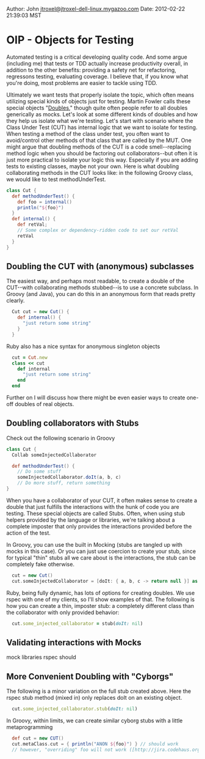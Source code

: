 
Author: John <jtroxel@jtroxel-dell-linux.mygazoo.com>
Date: 2012-02-22 21:39:03 MST

# OIP - Objects for Testing 
Automated testing is a critical developing quality code.  And some argue (including me) that tests or TDD actually increase productivity overall, in addition to the other benefits: providing a safety net for refactoring, regressons testing, evaluating coverage.  I believe that, if you know what you're doing, most problems are easier to tackle using TDD.

Ultimately we want tests that properly isolate the topic, which often means utilizing special kinds of objects just for testing.  Martin Fowler calls these special objects "[Doubles]," though quite often people refer to all doubles generically as mocks.  Let's look at some different kinds of doubles and how they help us isolate what we're testing.
Let's start with scenario where the Class Under Test (CUT) has internal logic that we want to isolate for testing.  When testing a method of the class under test, you often want to avoid/control other methods of that class that are called by the MUT.  One might argue that doubling methods of the CUT is a code smell--replacing method logic when you should be factoring out collaborators--but often it is just more practical to isolate your logic this way.  Especially if you are adding tests to existing classes, maybe not your own.  Here is what doubling collaborating methods in the CUT looks like: in the following Groovy class, we would like to test methodUnderTest.

```groovy
class Cut {
  def methodUnderTest() {
    def foo = internal()
    println("${foo}")
  }
  def internal() {
    def retVal;
    // Some complex or dependency-ridden code to set our retVal
    retVal
  }
}
```

[Doubles]: http://martinfowler.com/articles/mocksArentStubs.html

## Doubling the CUT with (anonymous) subclasses 
The easiest way, and perhaps most readable, to create a double of the CUT--with collaborating methods stubbed--is to use a concrete subclass.  In Groovy (and Java), you can do this in an anonymous form that reads pretty clearly.  

```groovy 
  Cut cut = new Cut() {
    def internal() {
      "just return some string"
    }
  }
``` 

  Ruby also has a nice syntax for anonymous singleton objects
```ruby
  cut = Cut.new
  class << cut
    def internal
      "just return some string"
    end
  end
```
Further on I will discuss how there might be even easier ways to create one-off doubles of real objects.

## Doubling collaborators with Stubs 
Check out the following scenario in Groovy

```groovy
class Cut {
  Collab someInjectedCollaborator

  def methodUnderTest() {
    // Do some stuff
    someInjectedCollaborator.doIt(a, b, c)
    // Do more stuff, return something
}
```

When you have a collaborator of your CUT, it often makes sense to create a double that just fulfills the interactions with the hunk of code you are testing.  These special objects are called Stubs.  Often, when using stub helpers provided by the language or libraries, we're talking about a complete imposter that only provides the interactions provided before the action of the test.

In Groovy, you can use the built in Mocking (stubs are tangled up with mocks in this case).  Or you can just use coercion to create your stub, since for typical "thin" stubs all we care about is the interactions, the stub can be completely fake otherwise.

```groovy
  cut = new Cut()
  cut.someInjectedCollaborator = [doIt: { a, b, c -> return null }] as Collab
```

Ruby, being fully dynamic, has lots of options for creating doubles.  We use rspec with one of my clients, so I'll show examples of that.  The following is how you can create a thin, imposter stub:  a completely different class than the collaborator with only provided behavior:

```ruby
  cut.some_injected_collaborator = stub(doIt: nil)
```

## Validating interactions with Mocks 
mock libraries 
rspec should

## More Convenient Doubling with "Cyborgs" 

The following is a minor variation on the full stub created above.  Here the rspec stub method (mixed in) only replaces doIt on an existing object.

```ruby
  cut.some_injected_collaborator.stub(doIt: nil)
```

In Groovy, within limits, we can create similar cyborg stubs with a little metaprogramming

```groovy
  def cut = new CUT()
  cut.metaClass.cut = { println("ANON ${foo}") } // should work
  // however, "overriding" foo will not work ([http://jira.codehaus.org/browse/GROOVY-3942])
```

